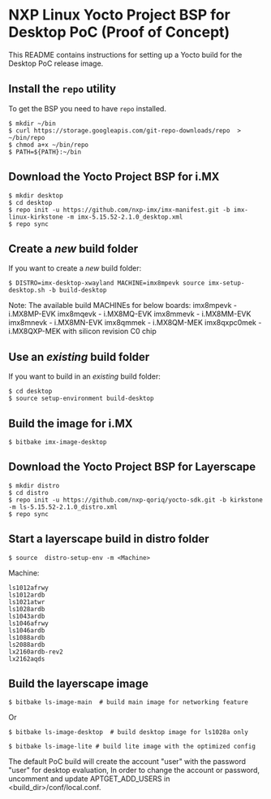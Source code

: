 NXP Linux Yocto Project BSP for Desktop PoC (Proof of Concept)
===============================================================

This README contains instructions for setting up a Yocto build
for the Desktop PoC release image.

Install the `repo` utility
--------------------------

To get the BSP you need to have `repo` installed.

```
$ mkdir ~/bin
$ curl https://storage.googleapis.com/git-repo-downloads/repo  > ~/bin/repo
$ chmod a+x ~/bin/repo
$ PATH=${PATH}:~/bin
```

Download the Yocto Project BSP for i.MX
------------------------------

```
$ mkdir desktop
$ cd desktop
$ repo init -u https://github.com/nxp-imx/imx-manifest.git -b imx-linux-kirkstone -m imx-5.15.52-2.1.0_desktop.xml
$ repo sync
```

Create a _new_ build folder
---------------------------

If you want to create a _new_ build folder:

```
$ DISTRO=imx-desktop-xwayland MACHINE=imx8mpevk source imx-setup-desktop.sh -b build-desktop
```

Note: The available build MACHINEs for below boards:
	imx8mpevk -  i.MX8MP-EVK
	imx8mqevk -  i.MX8MQ-EVK
	imx8mmevk -  i.MX8MM-EVK
	imx8mnevk -  i.MX8MN-EVK
	imx8qmmek -  i.MX8QM-MEK
	imx8qxpc0mek -  i.MX8QXP-MEK with silicon revision C0 chip

Use an _existing_ build folder
------------------------------

If you want to build in an _existing_ build folder:

```
$ cd desktop
$ source setup-environment build-desktop
```

Build the image for i.MX
---------------

```
$ bitbake imx-image-desktop
```


Download the Yocto Project BSP for Layerscape
------------------------------

```
$ mkdir distro
$ cd distro
$ repo init -u https://github.com/nxp-qoriq/yocto-sdk.git -b kirkstone -m ls-5.15.52-2.1.0_distro.xml
$ repo sync
```

Start a layerscape build in distro folder
------------------------------

```
$ source  distro-setup-env -m <Machine>
```

Machine:

    ls1012afrwy
    ls1012ardb
    ls1021atwr
    ls1028ardb
    ls1043ardb
    ls1046afrwy
    ls1046ardb
    ls1088ardb
    ls2088ardb
    lx2160ardb-rev2
    lx2162aqds

Build the layerscape image
---------------

```
$ bitbake ls-image-main  # build main image for networking feature
```
Or

```
$ bitbake ls-image-desktop  # build desktop image for ls1028a only
```

```
$ bitbake ls-image-lite # build lite image with the optimized config
```

The default PoC build will create the account "user" with the password "user" for desktop evaluation,
In order to change the account or password, uncomment and update APTGET_ADD_USERS in <build_dir>/conf/local.conf.
